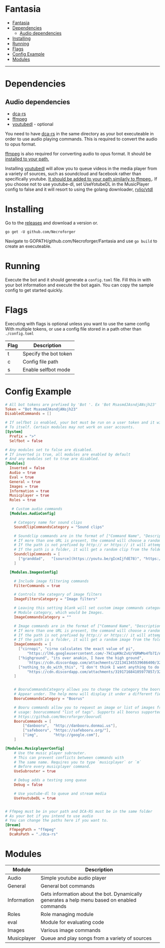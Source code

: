 

# Fantasia
<!-- TOC -->

- [Fantasia](#fantasia)
- [Dependencies](#dependencies)
    - [Audio dependencies](#audio-dependencies)
- [Installing](#installing)
- [Running](#running)
- [Flags](#flags)
- [Config Example](#config-example)
- [Modules](#modules)

<!-- /TOC -->

______________
# Dependencies
## Audio dependencies
* [dca-rs](https://github.com/nstafie/dca-rs/releases)
* [ffmpeg](https://ffmpeg.org/)
* [youtubedl](https://rg3.github.io/youtube-dl/) - optional

You need to have [dca-rs](https://github.com/nstafie/dca-rs/releases) in the same directory as your bot executeable in order to use audio playing commands. This is required to convert the audio to opus format.

[ffmpeg](https://ffmpeg.org/) is also required for converting audio to opus format. It should be [installed to your path.](http://www.wikihow.com/Install-FFmpeg-on-Windows)

Installing [youtubedl](https://rg3.github.io/youtube-dl/) will allow you to queue videos in the media player from a variety of sources, such as soundcloud and facebook rather than specifically youtube. [It should be added to your path similarly to ffmpeg.](http://www.wikihow.com/Install-YouTube-DL.py-to-Download-YouTube-Videos-to-Your-PC). If you choose not to use youtube-dl, set UseYotubeDL in the MusicPlayer config to false and it will resort to using the golang downloader, [rylio/ytdl](https://github.com/rylio/ytdl)



# Installing
Go to the [releases](https://github.com/Necroforger/Fantasia/releases) and download a version or.

`go get -U github.com/Necroforger`

Navigate to GOPATH/github.com/Necroforger/Fantasia and use `go build` to create an executeable.

# Running
Execute the bot and it should generate a `config.toml` file. Fill this in with your bot information and execute the bot again. You can copy the sample config to get started quickly.

# Flags

Executing with flags is optional unless you want to use the same config
With multiple tokens, or use a config file stored in a path other than `./config.toml`

| Flag | Description           |
|------|-----------------------|
| t    | Specify the bot token |
| c    | Config file path      |
| s    | Enable selfbot mode   |


# Config Example

```toml
# All bot tokens are prefixed by 'Bot '. Ex 'Bot MsasmdJAsndjANsjh23'
Token = "Bot MsasmdJAsndjANsjh23"
DisabledCommands = []

# If selfbot is enabled, your bot must be run on a user token and it will only respond
# To itself. Certain modules may not work on user accounts.
[System]
  Prefix = ">"
  Selfbot = false

# Any modules set to false are disabled.
# If inverted is true, all modules are enabled by default
# And any modules set to true are disabled.
[Modules]
  Inverted = false
  Audio = true
  Eval = true
  General = true
  Images = true
  Information = true
  Musicplayer = true
  Roles = true

   # Custom audio commands
  [Modules.AudioConfig]

    # Category name for sound clips
    SoundClipCommandsCategory = "Sound clips"

    # Soundclip commands are in the format of ["Command Name", "Description", "url", "url"...]
    # If more than one URL is present, the command will choose a random one from the list.>
    # If the path is not prefixed by http:// or https:// it will attempt to get the clip from the file system.
    # If the path is a folder, it will get a random clip from the folder.
    SoundclipCommands = [
      ["granddad",   "[source](https://youtu.be/gIcmIjfdE78)", "https://youtu.be/gIcmIjfdE78"]
    ]

  [Modules.ImagesConfig]

    # Include image filtering commands
    FilterCommands = true

    # Controls the category of image filters
    ImageFiltersCategory = "Image filters"

    # Leaving this setting blank will set custom image commands category to the default
    # Module category, which would be Images.
    ImageCommandsCategory = ""

    # Image commands are in the format of ["Command Name", "Description", "url", "url"...]
    # If more than one URL is present, the command will choose a random one from the list.
    # If the path is not prefixed by http:// or https:// it will attempt to get the image from the file system.
    # If the path is a folder, it will get a random image from the folder.
    ImageCommands = [
      ["cirnopi", "cirno calculates the exact value of pi", 
          "https://lh6.googleusercontent.com/-7kCspKNcZvU/VQRWMo4fb7I/AAAAAAAABIg/fwBfrgrCcx0/w800-h800/cirno_PI.jpg"],
      ["highground", "its over anakin, I have the high ground",
          'https://cdn.discordapp.com/attachments/221341345539686400/321496580362338304/Icantevendrawastickfiguresoidont_25dec9985c1399cf20e3bd064a7a8571.jpg'],
      ["nothing_to_do_with_this", "I don't think I want anything to do with this",
          "https://cdn.discordapp.com/attachments/319171684105977857/321117932002476033/FAqSXDJ.png"],
    ]


    # BooruCommandsCategory allows you to change the category the booru commands
    # Appear under. The help menu will display it under a different field.
    BooruCommandsCategory = "Boorus"

    # Booru commands allow you to request an image or list of images from a booru.
    # usage: boorucommand "list of tags". Supports all boorus supported by
    # https://github.com/Necroforger/boorudl
    BooruCommands = [
        ["danbooru",  "http://danbooru.donmai.us"],
        ["safebooru", "https://safebooru.org/"],
        ["img",       "http://google.com"],
    ]

[Modules.MusicplayerConfig]
    # Use the music player subrouter.
    # This can prevent conflicts between commands with
    # The same name. Requires you to type `musicplayer` or `m`
    # Before every musicplayer command.
    UseSubrouter = true

    # Debug adds a testing song queue
    Debug = false

    # Use youtube-dl to queue and stream media
    UseYoutubeDL = true


# Ffmpeg must be in your path and DCA-RS must be in the same folder
# As your bot if you intend to use audio
# You can change the paths here if you want to.
[Dream]
  FfmpegPath = "ffmpeg"
  DcaRsPath = "./dca-rs"
```


# Modules

| Module      | Description                                                                                 |
|-------------|---------------------------------------------------------------------------------------------|
| Audio       | Simple youtube audio player                                                                 |
| General     | General bot commands                                                                        |
| Information | Gets information about the bot. Dynamically generates a help menu based on enabled commands |
| Roles       | Role managing module                                                                        |
| eval        | Module for evaluating code                                                                  |
| Images      | Various image commands                                                                      |
| Musicplayer | Queue and play songs from a variety of sources                                                           |